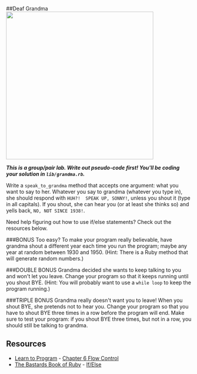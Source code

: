 

##Deaf Grandma
<img src="https://s3.amazonaws.com/after-school-assets/deaf_grandma.jpg" width="400">

***This is a group/pair lab. Write out pseudo-code first! You'll be coding your solution in `lib/grandma.rb`.***

Write a `speak_to_grandma` method that accepts one argument: what you want to say to her. Whatever you say to grandma (whatever
you type in), she should respond with `HUH?!  SPEAK UP, SONNY!`, unless you shout it (type in all capitals). If you shout, she can hear you (or at least she thinks so) and yells back, `NO, NOT SINCE 1938!`.

Need help figuring out how to use if/else statements? Check out the resources below.

###BONUS
Too easy? To make your program really believable, have grandma shout a different year each time you run the program; maybe any year at random between 1930 and 1950. (Hint: There is a Ruby method that will generate random numbers.) 

###DOUBLE BONUS
Grandma decided she wants to keep talking to you and won't let you leave. Change your program so that it keeps running until you shout BYE. (Hint: You will probably want to use a `while loop` to keep the program running.)

###TRIPLE BONUS
Grandma really doesn't want you to leave! When you shout BYE, she pretends not to hear you. Change your program so that you have to shout BYE three times in a row before the program will end. Make sure to test your program: if you shout BYE three times, but not in a row, you should still be talking to grandma.

## Resources
* [Learn to Program](http://books.flatironschool.com/books/43?page=49) - [Chapter 6 Flow Control](https://pine.fm/LearnToProgram/?Chapter=06)
* [The Bastards Book of Ruby](http://ruby.bastardsbook.com/) - [If/Else](http://ruby.bastardsbook.com/chapters/ifelse/)

